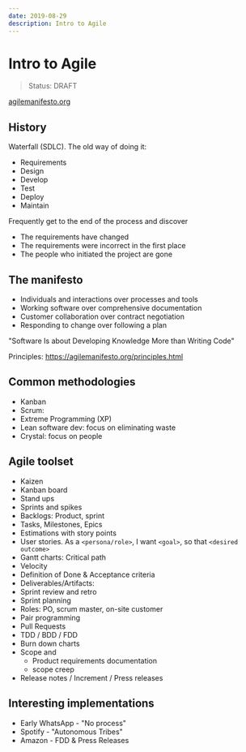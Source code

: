 ```yaml
---
date: 2019-08-29
description: Intro to Agile
---
```


# Intro to Agile

> Status: DRAFT

[agilemanifesto.org](https://agilemanifesto.org)

## History

Waterfall (SDLC). The old way of doing it:

- Requirements
- Design
- Develop
- Test
- Deploy
- Maintain

Frequently get to the end of the process and discover 

- The requirements have changed
- The requirements were incorrect in the first place
- The people who initiated the project are gone

## The manifesto

- Individuals and interactions over processes and tools
- Working software over comprehensive documentation
- Customer collaboration over contract negotiation
- Responding to change over following a plan

"Software Is about Developing Knowledge More than Writing Code"

Principles: https://agilemanifesto.org/principles.html

## Common methodologies


- Kanban
- Scrum: 
- Extreme Programming (XP)
- Lean software dev: focus on eliminating waste
- Crystal: focus on people


## Agile toolset

- Kaizen
- Kanban board
- Stand ups
- Sprints and spikes
- Backlogs: Product, sprint
- Tasks, Milestones, Epics
- Estimations with story points
- User stories. As a `<persona/role>`, I want `<goal>`, so that `<desired outcome>`
- Gantt charts: Critical path
- Velocity
- Definition of Done & Acceptance criteria
- Deliverables/Artifacts: 
- Sprint review and retro
- Sprint planning
- Roles: PO, scrum master, on-site customer
- Pair programming
- Pull Requests 
- TDD / BDD / FDD
- Burn down charts
- Scope and 
  - Product requirements documentation
  - scope creep
- Release notes / Increment / Press releases


## Interesting implementations

- Early WhatsApp - "No process"
- Spotify - "Autonomous Tribes"
- Amazon - FDD & Press Releases

